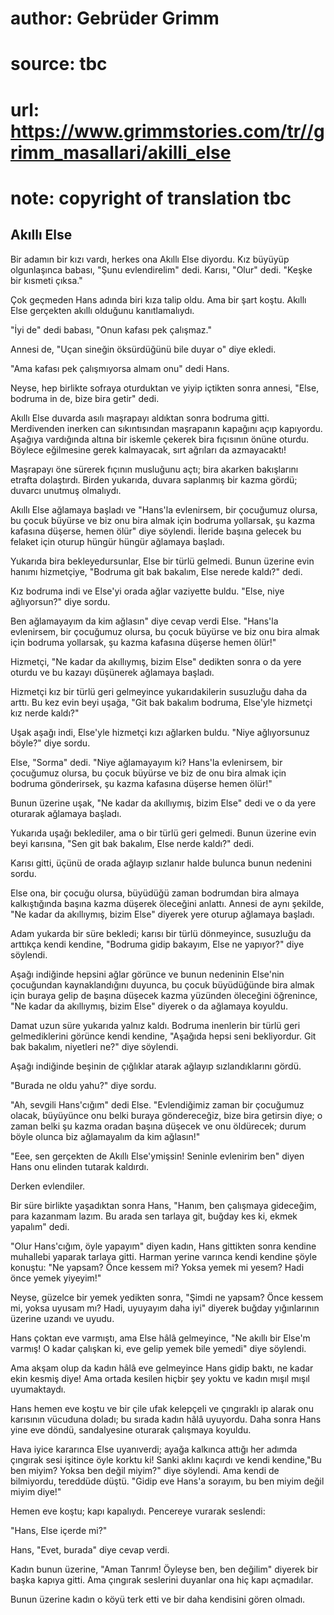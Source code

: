 # author: Gebrüder Grimm
# source: tbc
# url: https://www.grimmstories.com/tr//grimm_masallari/akilli_else
# note: copyright of translation tbc

## Akıllı Else 

Bir adamın bir kızı vardı, herkes ona Akıllı Else diyordu. Kız büyüyüp
olgunlaşınca babası, "Şunu evlendirelim" dedi. Karısı, "Olur" dedi.
"Keşke bir kısmeti çıksa."

Çok geçmeden Hans adında biri kıza talip oldu. Ama bir şart koştu.
Akıllı Else gerçekten akıllı olduğunu kanıtlamalıydı.

"İyi de" dedi babası, "Onun kafası pek çalışmaz."

Annesi de, "Uçan sineğin öksürdüğünü bile duyar o" diye ekledi.

"Ama kafası pek çalışmıyorsa almam onu" dedi Hans.

Neyse, hep birlikte sofraya oturduktan ve yiyip içtikten sonra annesi,
"Else, bodruma in de, bize bira getir" dedi.

Akıllı Else duvarda asılı maşrapayı aldıktan sonra bodruma gitti.
Merdivenden inerken can sıkıntısından maşrapanın kapağını açıp
kapıyordu. Aşağıya vardığında altına bir iskemle çekerek bira fıçısının
önüne oturdu. Böylece eğilmesine gerek kalmayacak, sırt ağrıları da
azmayacaktı!

Maşrapayı öne sürerek fıçının musluğunu açtı; bira akarken bakışlarını
etrafta dolaştırdı. Birden yukarıda, duvara saplanmış bir kazma gördü;
duvarcı unutmuş olmalıydı.

Akıllı Else ağlamaya başladı ve "Hans'la evlenirsem, bir çocuğumuz
olursa, bu çocuk büyürse ve biz onu bira almak için bodruma yollarsak,
şu kazma kafasına düşerse, hemen ölür" diye söylendi. İleride başına
gelecek bu felaket için oturup hüngür hüngür ağlamaya başladı.

Yukarıda bira bekleyedursunlar, Else bir türlü gelmedi. Bunun üzerine
evin hanımı hizmetçiye, "Bodruma git bak bakalım, Else nerede kaldı?"
dedi.

Kız bodruma indi ve Else'yi orada ağlar vaziyette buldu. "Else, niye
ağlıyorsun?" diye sordu.

Ben ağlamayayım da kim ağlasın" diye cevap verdi Else. "Hans'la
evlenirsem, bir çocuğumuz olursa, bu çocuk büyürse ve biz onu bira almak
için bodruma yollarsak, şu kazma kafasına düşerse hemen ölür!"

Hizmetçi, "Ne kadar da akıllıymış, bizim Else" dedikten sonra o da
yere oturdu ve bu kazayı düşünerek ağlamaya başladı.

Hizmetçi kız bir türlü geri gelmeyince yukarıdakilerin susuzluğu daha da
arttı. Bu kez evin beyi uşağa, "Git bak bakalım bodruma, Else'yle
hizmetçi kız nerde kaldı?"

Uşak aşağı indi, Else'yle hizmetçi kızı ağlarken buldu. "Niye
ağlıyorsunuz böyle?" diye sordu.

Else, "Sorma" dedi. "Niye ağlamayayım ki? Hans'la evlenirsem, bir
çocuğumuz olursa, bu çocuk büyürse ve biz de onu bira almak için bodruma
gönderirsek, şu kazma kafasına düşerse hemen ölür!"

Bunun üzerine uşak, "Ne kadar da akıllıymış, bizim Else" dedi ve o da
yere oturarak ağlamaya başladı.

Yukarıda uşağı beklediler, ama o bir türlü geri gelmedi. Bunun üzerine
evin beyi karısına, "Sen git bak bakalım, Else nerde kaldı?" dedi.

Karısı gitti, üçünü de orada ağlayıp sızlanır halde bulunca bunun
nedenini sordu.

Else ona, bir çocuğu olursa, büyüdüğü zaman bodrumdan bira almaya
kalkıştığında başına kazma düşerek öleceğini anlattı. Annesi de aynı
şekilde, "Ne kadar da akıllıymış, bizim Else" diyerek yere oturup
ağlamaya başladı.

Adam yukarda bir süre bekledi; karısı bir türlü dönmeyince, susuzluğu da
arttıkça kendi kendine, "Bodruma gidip bakayım, Else ne yapıyor?" diye
söylendi.

Aşağı indiğinde hepsini ağlar görünce ve bunun nedeninin Else'nin
çocuğundan kaynaklandığını duyunca, bu çocuk büyüdüğünde bira almak için
buraya gelip de başına düşecek kazma yüzünden öleceğini öğrenince, "Ne
kadar da akıllıymış, bizim Else" diyerek o da ağlamaya koyuldu.

Damat uzun süre yukarıda yalnız kaldı. Bodruma inenlerin bir türlü geri
gelmediklerini görünce kendi kendine, "Aşağıda hepsi seni bekliyordur.
Git bak bakalım, niyetleri ne?" diye söylendi.

Aşağı indiğinde beşinin de çığlıklar atarak ağlayıp sızlandıklarını
gördü.

"Burada ne oldu yahu?" diye sordu.

"Ah, sevgili Hans'cığım" dedi Else. "Evlendiğimiz zaman bir
çocuğumuz olacak, büyüyünce onu belki buraya göndereceğiz, bize bira
getirsin diye; o zaman belki şu kazma oradan başına düşecek ve onu
öldürecek; durum böyle olunca biz ağlamayalım da kim ağlasın!"

"Eee, sen gerçekten de Akıllı Else'ymişsin! Seninle evlenirim ben"
diyen Hans onu elinden tutarak kaldırdı.

Derken evlendiler.

Bir süre birlikte yaşadıktan sonra Hans, "Hanım, ben çalışmaya
gideceğim, para kazanmam lazım. Bu arada sen tarlaya git, buğday kes ki,
ekmek yapalım" dedi.

"Olur Hans'cığım, öyle yapayım" diyen kadın, Hans gittikten sonra
kendine muhallebi yaparak tarlaya gitti. Harman yerine varınca kendi
kendine şöyle konuştu: "Ne yapsam? Önce kessem mi? Yoksa yemek mi
yesem? Hadi önce yemek yiyeyim!"

Neyse, güzelce bir yemek yedikten sonra, "Şimdi ne yapsam? Önce kessem
mi, yoksa uyusam mı? Hadi, uyuyayım daha iyi" diyerek buğday
yığınlarının üzerine uzandı ve uyudu.

Hans çoktan eve varmıştı, ama Else hâlâ gelmeyince, "Ne akıllı bir
Else'm varmış! O kadar çalışkan ki, eve gelip yemek bile yemedi" diye
söylendi.

Ama akşam olup da kadın hâlâ eve gelmeyince Hans gidip baktı, ne kadar
ekin kesmiş diye! Ama ortada kesilen hiçbir şey yoktu ve kadın mışıl
mışıl uyumaktaydı.

Hans hemen eve koştu ve bir çile ufak kelepçeli ve çıngıraklı ip alarak
onu karısının vücuduna doladı; bu sırada kadın hâlâ uyuyordu. Daha sonra
Hans yine eve döndü, sandalyesine oturarak çalışmaya koyuldu.

Hava iyice kararınca Else uyanıverdi; ayağa kalkınca attığı her adımda
çıngırak sesi işitince öyle korktu ki! Sanki aklını kaçırdı ve kendi
kendine,"Bu ben miyim? Yoksa ben değil miyim?" diye söylendi. Ama
kendi de bilmiyordu, tereddüde düştü. "Gidip eve Hans'a sorayım, bu
ben miyim değil miyim diye!"

Hemen eve koştu; kapı kapalıydı. Pencereye vurarak seslendi:

"Hans, Else içerde mi?"

Hans, "Evet, burada" diye cevap verdi.

Kadın bunun üzerine, "Aman Tanrım! Öyleyse ben, ben değilim" diyerek
bir başka kapıya gitti. Ama çıngırak seslerini duyanlar ona hiç kapı
açmadılar.

Bunun üzerine kadın o köyü terk etti ve bir daha kendisini gören olmadı.
